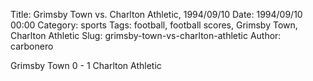 Title: Grimsby Town vs. Charlton Athletic, 1994/09/10
Date: 1994/09/10 00:00
Category: sports
Tags: football, football scores, Grimsby Town, Charlton Athletic
Slug: grimsby-town-vs-charlton-athletic
Author: carbonero


Grimsby Town 0 - 1 Charlton Athletic
